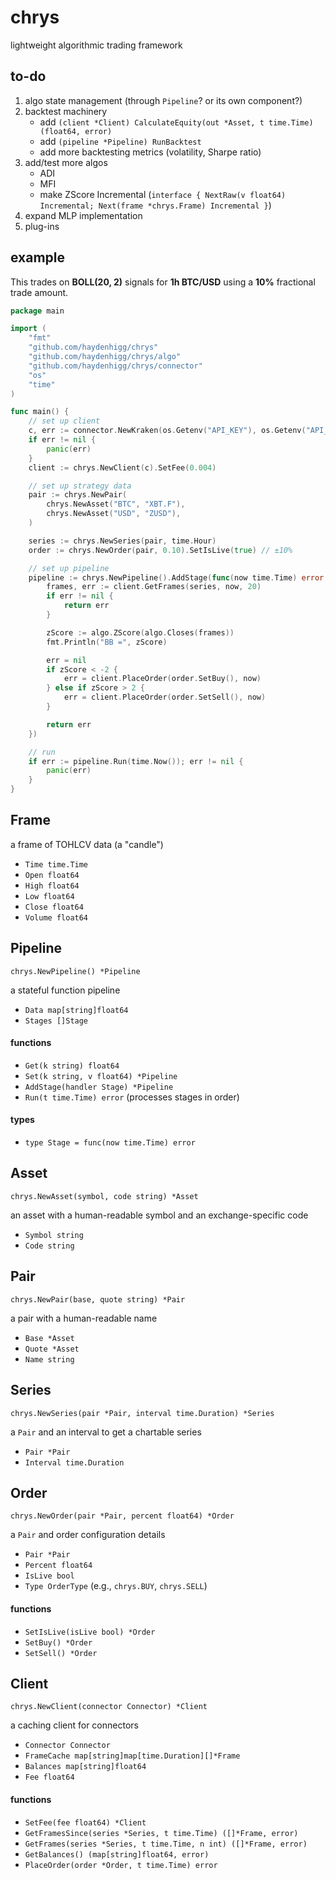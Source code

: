 # chrys
lightweight algorithmic trading framework

## to-do
1. algo state management (through `Pipeline`? or its own component?)
2. backtest machinery
    - add `(client *Client) CalculateEquity(out *Asset, t time.Time) (float64, error)`
    - add `(pipeline *Pipeline) RunBacktest`
    - add more backtesting metrics (volatility, Sharpe ratio)
3. add/test more algos
    - ADI
    - MFI
    - make ZScore Incremental (`interface { NextRaw(v float64) Incremental; Next(frame *chrys.Frame) Incremental }`)
4. expand MLP implementation
5. plug-ins

## example
This trades on **BOLL(20, 2)** signals for **1h BTC/USD** using a **10%** fractional trade amount.

```go
package main

import (
	"fmt"
	"github.com/haydenhigg/chrys"
	"github.com/haydenhigg/chrys/algo"
	"github.com/haydenhigg/chrys/connector"
	"os"
	"time"
)

func main() {
	// set up client
	c, err := connector.NewKraken(os.Getenv("API_KEY"), os.Getenv("API_SECRET"))
	if err != nil {
		panic(err)
	}
	client := chrys.NewClient(c).SetFee(0.004)

	// set up strategy data
	pair := chrys.NewPair(
		chrys.NewAsset("BTC", "XBT.F"),
		chrys.NewAsset("USD", "ZUSD"),
	)

	series := chrys.NewSeries(pair, time.Hour)
	order := chrys.NewOrder(pair, 0.10).SetIsLive(true) // ±10%

	// set up pipeline
	pipeline := chrys.NewPipeline().AddStage(func(now time.Time) error {
		frames, err := client.GetFrames(series, now, 20)
		if err != nil {
			return err
		}

		zScore := algo.ZScore(algo.Closes(frames))
		fmt.Println("BB =", zScore)

		err = nil
		if zScore < -2 {
			err = client.PlaceOrder(order.SetBuy(), now)
		} else if zScore > 2 {
			err = client.PlaceOrder(order.SetSell(), now)
		}

		return err
	})

	// run
	if err := pipeline.Run(time.Now()); err != nil {
		panic(err)
	}
}
```

## Frame
a frame of TOHLCV data (a "candle")
- `Time time.Time`
- `Open float64`
- `High float64`
- `Low float64`
- `Close float64`
- `Volume float64`

## Pipeline
`chrys.NewPipeline() *Pipeline`

a stateful function pipeline
- `Data map[string]float64`
- `Stages []Stage`

#### functions
- `Get(k string) float64`
- `Set(k string, v float64) *Pipeline`
- `AddStage(handler Stage) *Pipeline`
- `Run(t time.Time) error` (processes stages in order)

#### types
- `type Stage = func(now time.Time) error`

## Asset
`chrys.NewAsset(symbol, code string) *Asset`

an asset with a human-readable symbol and an exchange-specific code
- `Symbol string`
- `Code string`

## Pair
`chrys.NewPair(base, quote string) *Pair`

a pair with a human-readable name
- `Base *Asset`
- `Quote *Asset`
- `Name string`

## Series
`chrys.NewSeries(pair *Pair, interval time.Duration) *Series`

a `Pair` and an interval to get a chartable series
- `Pair *Pair`
- `Interval time.Duration`

## Order
`chrys.NewOrder(pair *Pair, percent float64) *Order`

a `Pair` and order configuration details
- `Pair *Pair`
- `Percent float64`
- `IsLive bool`
- `Type OrderType` (e.g., `chrys.BUY`, `chrys.SELL`)

#### functions
- `SetIsLive(isLive bool) *Order`
- `SetBuy() *Order`
- `SetSell() *Order`

## Client
`chrys.NewClient(connector Connector) *Client`

a caching client for connectors
- `Connector Connector`
- `FrameCache map[string]map[time.Duration][]*Frame`
- `Balances map[string]float64`
- `Fee float64`

#### functions
- `SetFee(fee float64) *Client`
- `GetFramesSince(series *Series, t time.Time) ([]*Frame, error)`
- `GetFrames(series *Series, t time.Time, n int) ([]*Frame, error)`
- `GetBalances() (map[string]float64, error)`
- `PlaceOrder(order *Order, t time.Time) error`
